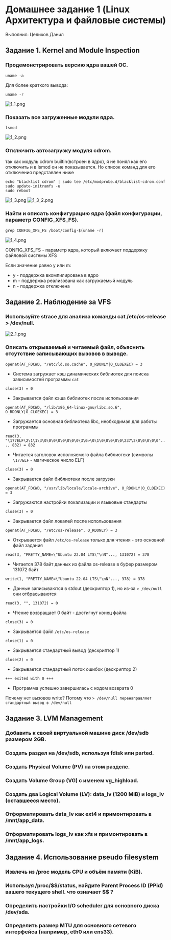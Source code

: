 # Домашнее задание 1 (Linux Архитектура и файловые системы)
Выполнил: Целиков Данил

## Задание 1. Kernel and Module Inspection

### Продемонстрировать версию ядра вашей ОС.

```shell
uname -a
```
Для более краткого вывода:
```shell
uname -r
```

![1_1.png](images/1_1.png)

### Показать все загруженные модули ядра.

```shell
lsmod
```

![1_2.png](images/1_2.png)


### Отключить автозагрузку модуля cdrom.

так как модуль cdrom builtin(встроен в ядро), я не понял как его отключить и в lsmod он не показывается. Но список команд для его отключения представлен ниже  

```shell
echo "blacklist cdrom" | sudo tee /etc/modprobe.d/blacklist-cdrom.conf
sudo update-initramfs -u
sudo reboot
```

![1_3.png](images/1_3.png)
![1_3_2.png](images/1_3_2.png)

### Найти и описать конфигурацию ядра (файл конфигурации, параметр CONFIG_XFS_FS).

```shell
grep CONFIG_XFS_FS /boot/config-$(uname -r)
```

![1_4.png](images/1_4.png)

CONFIG_XFS_FS - параметр ядра, который включает поддержку файловой системы XFS

Если значение равно y или m:
* y - поддержка вкомпилирована в ядро
* m - поддержка реализована как загружаемый модуль
* n - поддержка отключена

## Задание 2. Наблюдение за VFS

### Используйте strace для анализа команды cat  /etc/os-release > /dev/null.

![2_1.png](images/2_1.png)

### Описать открываемый и читаемый файл, объяснить отсутствие записывающих вызовов в выводе.

`openat(AT_FDCWD, "/etc/ld.so.cache", O_RDONLY|O_CLOEXEC) = 3`  
* Система загружает кэш динамических библиотек для поиска зависимостей программы `cat`

`close(3) = 0`  
* Закрывается файл кэша библиотек после использования

`openat(AT_FDCWD, "/lib/x86_64-linux-gnu/libc.so.6", O_RDONLY|O_CLOEXEC) = 3`  
* Загружается основная библиотека libc, необходимая для работы программы

`read(3, "\177ELF\2\1\1\3\0\0\0\0\0\0\0\0\3\0>\0\1\0\0\0\0\0\237\2\0\0\0\0\0"..., 832) = 832`  
* Читается заголовок исполняемого файла библиотеки (символы `\177ELF` - магическое число ELF)

`close(3) = 0`  
* Закрывается файл библиотеки после загрузки

`openat(AT_FDCWD, "/usr/lib/locale/locale-archive", O_RDONLY|O_CLOEXEC) = 3`  
* Загружаются настройки локализации и языковые стандарты

`close(3) = 0`  
* Закрывается файл локалей после использования

`openat(AT_FDCWD, "/etc/os-release", O_RDONLY) = 3`  
* Открывается файл `/etc/os-release` только для чтения - это основной файл задания

`read(3, "PRETTY_NAME=\"Ubuntu 22.04 LTS\"\nN"..., 131072) = 378`  
* Читается 378 байт данных из файла os-release в буфер размером 131072 байт

`write(1, "PRETTY_NAME=\"Ubuntu 22.04 LTS\"\nN"..., 378) = 378`  
* Данные записываются в stdout (дескриптор 1), но из-за `> /dev/null` они отбрасываются

`read(3, "", 131072) = 0`  
* Чтение возвращает 0 байт - достигнут конец файла

`close(3) = 0`  
* Закрывается файл `/etc/os-release`

`close(1) = 0`  
* Закрывается стандартный вывод (дескриптор 1)

`close(2) = 0`  
* Закрывается стандартный поток ошибок (дескриптор 2)

`+++ exited with 0 +++`  
* Программа успешно завершилась с кодом возврата 0


Почему нет вызовов write? Потому что `> /dev/null перенаправляет стандартный вывод в /dev/null`

## Задание 3. LVM Management

### Добавить к своей виртуальной машине  диск /dev/sdb размером 2GB.

### Создать раздел на /dev/sdb, используя fdisk или parted.

### Создать Physical Volume (PV) на этом разделе.

### Создать Volume Group (VG) с именем vg_highload.

### Создать два Logical Volume (LV): data_lv (1200 MiB) и logs_lv (оставшееся место).

### Отформатировать data_lv как ext4 и примонтировать в /mnt/app_data.

### Отформатировать logs_lv как xfs и примонтировать в /mnt/app_logs.

## Задание 4. Использование pseudo filesystem

### Извлечь из /proc модель CPU и объём памяти (KiB).

### Используя /proc/\$$/status, найдите Parent Process ID (PPid) вашего текущего shell. что означает $$ ?

### Определить настройки I/O scheduler для основного диска /dev/sda.

### Определить размер MTU для основного сетевого интерфейса (например, eth0 или ens33).